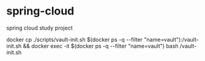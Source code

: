 # spring-cloud
spring cloud study project

docker cp ./scripts/vault-init.sh $(docker ps -q --filter "name=vault"):/vault-init.sh && docker exec -it $(docker ps -q --filter "name=vault") bash /vault-init.sh